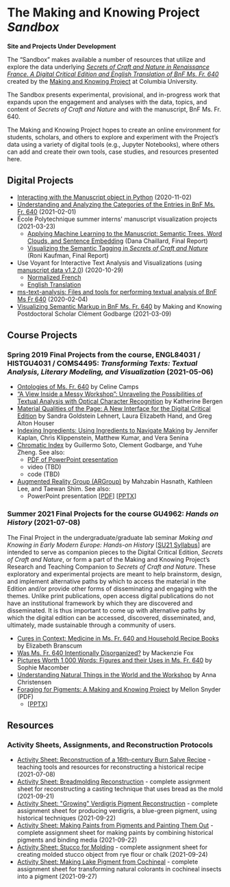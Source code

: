 # The Making and Knowing Project *Sandbox*
**Site and Projects Under Development**

The “Sandbox” makes available a number of resources that utilize and explore the data underlying [_Secrets of Craft and Nature in Renaissance France. A Digital Critical Edition and English Translation of BnF Ms. Fr. 640_](https://edition640.makingandknowing.org/) created by the [Making and Knowing Project](https://www.makingandknowing.org/) at Columbia University.

The Sandbox presents experimental, provisional, and in-progress work that expands upon the engagement and analyses with the data, topics, and content of _Secrets of Craft and Nature_ and with the manuscript, BnF Ms. Fr. 640.

The Making and Knowing Project hopes to create an online environment for students, scholars, and others to explore and experiment with the Project’s data using a variety of digital tools (e.g., Jupyter Notebooks), where others can add and create their own tools, case studies, and resources presented here.

## Digital Projects
- [Interacting with the Manuscript object in Python](docs/manuscript-object-tutorial.md) (2020-11-02)
- [Understanding and Analyzing the Categories of the Entries in BnF Ms. Fr. 640](docs/categories.md) (2021-02-01)
- École Polytechnique summer interns' manuscript visualization projects (2021-03-23)
   - [Applying Machine Learning to the Manuscript: Semantic Trees, Word Clouds, and Sentence Embedding](docs/Chaillard_final-report.md) (Dana Chaillard, Final Report)
   - [Visualizing the Semantic Tagging in _Secrets of Craft and Nature_](docs/Kaufman_final-report.md) (Roni Kaufman, Final Report)
- Use Voyant for Interactive Text Analysis and Visualizations (using [manuscript data v1.2.0](https://github.com/cu-mkp/m-k-manuscript-data/releases/tag/v1.2.0)) (2020-10-29)
   - [Normalized French](http://voyant-test.makingandknowing.org:8888/?corpus=6b5b78554b426ede98671e5fdcad294d)
   - [English Translation](http://voyant-test.makingandknowing.org:8888/?corpus=b560f05582db17b6eb34356d684e565f)
- [ms-text-analysis: Files and tools for performing textual analysis of BnF Ms Fr 640](https://cu-mkp.github.io/ms-text-analysis/guide_to_searching) (2020-02-04)
- [Visualizing Semantic Markup in BnF Ms. Fr. 640](https://www.clementgodbarge.com/post/visualization/) by Making and Knowing Postdoctoral Scholar Clément Godbarge (2021-03-09)

## Course Projects
### Spring 2019 Final Projects from the course, ENGL84031 / HISTGU4031 / COMS4495: *Transforming Texts: Textual Analysis, Literary Modeling, and Visualization* (2021-05-06)
- [Ontologies of Ms. Fr. 640](docs/SP19_Camps_Ontologies-of-Ms-Fr-640.pdf) by Celine Camps
- [“A View Inside a Messy Workshop”: Unraveling the Possibilities of Textual Analysis with Optical Character Recognition](/docs/SP19_Bergen_Textual-Analysis-with-Optical-Character-Recognition.pdf) by Katherine Bergen
- [Material Qualities of the Page: A New Interface for the Digital Critical Edition](/docs/SP19_Lehnert-Hand-Houser_Material-Qualities-of-the-Page.pdf) by Sandra Goldstein Lehnert, Laura Elizabeth Hand, and Greg Alton Houser
- [Indexing Ingredients: Using Ingredients to Navigate Making](docs/SP19_Kaplan_Indexing-Ingredients.pdf) by Jennifer Kaplan, Chris Klippenstein, Matthew Kumar, and Vera Senina
- [Chromatic Index](docs/SP19_Soto_Chromatic-Index.pdf) by Guillermo Soto, Clement Godbarge, and Yuhe Zheng. See also:
  - [PDF of PowerPoint presentation](docs/SP19_Chromatic-Index-Presentation.pdf)
  - video (TBD)
  - code (TBD)
- [Augmented Reality Group (ARGroup)](docs/SP19_ARGroup.pdf) by Mahzabin Hasnath, Kathleen Lee, and Taewan Shim. See also:
  - PowerPoint presentation [[PDF](docs/SP19_ARGroup-Presentation.pdf)] [[PPTX](docs/SP19_ARGroup-Presentation.pptx)]

### Summer 2021 Final Projects for the course GU4962: *Hands on History* (2021-07-08)
The Final Project in the undergraduate/graduate lab seminar *Making and Knowing in Early Modern Europe: Hands-on History* [[SU21 Syllabus](https://docs.google.com/document/d/e/2PACX-1vTdDTbjg3Wo-03RCA7KtszFF-nVyY0ECotExiQK8SnNpBQ_zNC0tBv9f_RUCujxGlTkdFTZiGicbVKO/pub)] are intended to serve as companion pieces to the Digital Critical Edition, *Secrets of Craft and Nature*, or form a part of the Making and Knowing Project’s Research and Teaching Companion to *Secrets of Craft and Nature*. These exploratory and experimental projects are meant to help brainstorm, design, and implement alternative paths by which to access the material in the Edition and/or provide other forms of disseminating and engaging with the themes. Unlike print publications, open access digital publications do not have an institutional framework by which they are discovered and disseminated. It is thus important to come up with alternative paths by which the digital edition can be accessed, discovered, disseminated, and, ultimately, made sustainable through a community of users.
- [Cures in Context: Medicine in Ms. Fr. 640 and Household Recipe Books](docs/su21_branscum_elizabeth_final-project-medicinal.md) by Elizabeth Branscum
- [Was Ms. Fr. 640 Intentionally Disorganized?](https://docs.google.com/document/d/e/2PACX-1vRLvJezbhrSqPS8s_8r1XmXfHllN9IsP1l2r10sQlKK90gq737BxJjPj8TCl4bz1TElq3N1Nq55vNxa/pub) by Mackenzie Fox
- [Pictures Worth 1,000 Words: Figures and their Uses in Ms. Fr. 640](docs/su21_macomber_sophie_final-project-figures.md) by Sophie Macomber
- [Understanding Natural Things in the World and the Workshop](docs/su21_christensen_anna_final-project-natural-things.md) by Anna Christensen
- [Foraging for Pigments: A Making and Knowing Project](docs/su21_snyder_mellon_final-project-pigments.pdf) by Mellon Snyder (PDF)
     - [[PPTX](docs/su21_snyder_mellon_final-project-pigments.pptx)]

## Resources
### Activity Sheets, Assignments, and Reconstruction Protocols
- [Activity Sheet: Reconstruction of a 16th-century Burn Salve Recipe](docs/burnsalve.md) - teaching tools and resources for reconstructing a historical recipe (2021-07-08)
- [Activity Sheet: Breadmolding Reconstruction](docs/breadmolding-assignment.md) - complete assignment sheet for reconstructing a casting technique that uses bread as the mold (2021-09-21)
- [Activity Sheet: "Growing" Verdigris Pigment Reconstruction](docs/verdigris-assignment.md) - complete assignment sheet for producing verdigris, a blue-green pigment, using historical techniques (2021-09-22)
- [Activity Sheet: Making Paints from Pigments and Painting Them Out](docs/painting-assignment.md) - complete assignment sheet for making paints by combining historical pigments and binding media (2021-09-22)
- [Activity Sheet: Stucco for Molding](docs/stucco-assignment.md) - complete assignment sheet for creating molded stucco object from rye flour or chalk (2021-09-24) 
- [Activity Sheet: Making Lake Pigment from Cochineal](docs/pigment-cochineal-lake_assignment.md) - complete assignment sheet for transforming natural colorants in cochineal insects into a pigment (2021-09-27)
